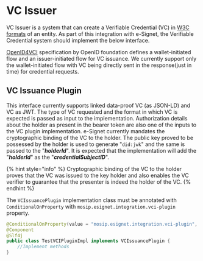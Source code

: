 # VC Issuer

VC Issuer is a system that can create a Verifiable Credential (VC) in [W3C formats](https://www.w3.org/TR/vc-data-model/) of an entity. As part of this integration with e-Signet, the Verifiable Credential system should implement the below interface.

[OpenID4VCI](https://openid.github.io/OpenID4VCI/openid-4-verifiable-credential-issuance-wg-draft.html) specification by OpenID foundation defines a wallet-initiated flow and an issuer-initiated flow for VC issuance. We currently support only the wallet-initiated flow with VC being directly sent in the response(just in time) for credential requests.

## VC Issuance Plugin

This interface currently supports linked data-proof VC (as JSON-LD) and VC as JWT. The type of VC requested and the format in which VC is expected is passed as input to the implementation. Authorization details about the holder as present in the bearer token are also one of the inputs to the VC plugin implementation. e-Signet currently mandates the cryptographic binding of the VC to the holder. The public key proved to be possessed by the holder is used to generate "`did:jwk`" and the same is passed to the "_**holderId**_". It is expected that the implementation will add the "_**holderId**_" as the "_**credentialSubjectID**_".

{% hint style="info" %}
Cryptographic binding of the VC to the holder proves that the VC was issued to the key holder and also enables the VC verifier to guarantee that the presenter is indeed the holder of the VC.
{% endhint %}

The `VCIssuancePlugin` implementation class must be annotated with `ConditionalOnProperty` with `mosip.esignet.integration.vci-plugin` property.

```java
@ConditionalOnProperty(value = "mosip.esignet.integration.vci-plugin", havingValue = "TestVCIPluginImpl")
@Component
@Slf4j
public class TestVCIPluginImpl implements VCIssuancePlugin {
	//Implement methods
}
```
